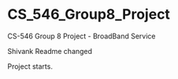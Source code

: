 # CS_546_Group8_Project
CS-546 Group 8 Project - BroadBand Service

Shivank Readme changed

Project starts.

